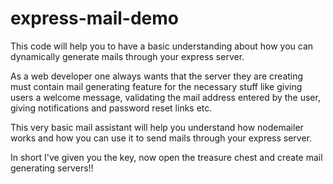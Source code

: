 # express-mail-demo
This code will help you to have a basic understanding about how you can dynamically generate mails through your express server.

As a web developer one always wants that the server they are creating must contain mail generating feature for the necessary stuff like giving users a welcome message, validating
the mail address entered by the user, giving notifications and password reset links etc.

This very basic mail assistant will help you understand how nodemailer works and how you can use it to send mails through your express server.

In short I've given you the key, now open the treasure chest and create mail generating servers!!
